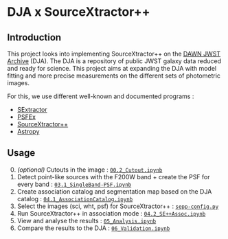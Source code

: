# DJA x SourceXtractor++

## Introduction

This project looks into implementing SourceXtractor++ on the [DAWN JWST Archive](https://dawn-cph.github.io/dja/) (DJA). The DJA is a repository of public JWST galaxy data reduced and ready for science. This project aims at expanding the DJA with model fitting and more precise measurements on the different sets of photometric images.

For this, we use different well-known and documented programs :
* [SExtractor](https://www.astromatic.net/software/sextractor/)
* [PSFEx](https://www.astromatic.net/software/psfex/)
* [SourceXtractor++](https://github.com/astrorama/SourceXtractorPlusPlus)
* [Astropy](https://www.astropy.org/index.html)

## Usage

0. *(optional)* Cutouts in the image : [`00.2_Cutout.ipynb`](00.2_Cutout.ipynb)
1. Detect point-like sources with the F200W band + create the PSF for every band : [`03.1_SingleBand-PSF.ipynb`](03.1_SingleBand-PSF.ipynb)
2. Create association catalog and segmentation map based on the DJA catalog : [`04.1_AssociationCatalog.ipynb`](04.1_AssociationCatalog.ipynb)
3. Select the images (sci, wht, psf) for SourceXtractor++ : [`sepp-config.py`](config/sepp-config.py)
4. Run SourceXtractor++ in association mode : [`04.2_SE++Assoc.ipynb`](04.2_SE++Assoc.ipynb)
5. View and analyse the results : [`05_Analysis.ipynb`](05_Analysis.ipynb)
6. Compare the results to the DJA : [`06_Validation.ipynb`](06_Validation.ipynb)